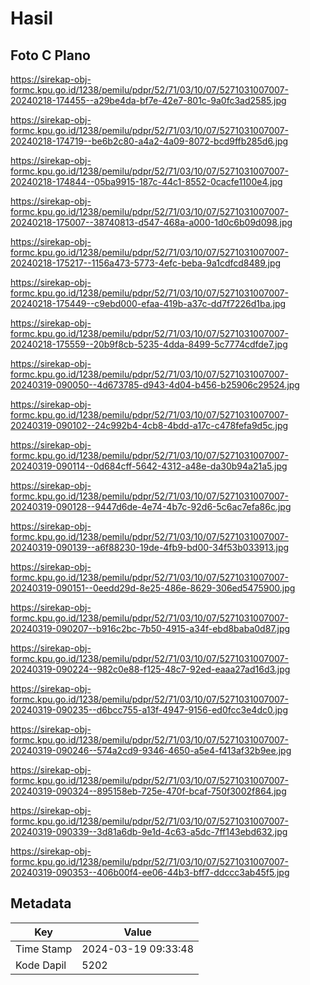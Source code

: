 # Hasil

## Foto C Plano

https://sirekap-obj-formc.kpu.go.id/1238/pemilu/pdpr/52/71/03/10/07/5271031007007-20240218-174455--a29be4da-bf7e-42e7-801c-9a0fc3ad2585.jpg

https://sirekap-obj-formc.kpu.go.id/1238/pemilu/pdpr/52/71/03/10/07/5271031007007-20240218-174719--be6b2c80-a4a2-4a09-8072-bcd9ffb285d6.jpg

https://sirekap-obj-formc.kpu.go.id/1238/pemilu/pdpr/52/71/03/10/07/5271031007007-20240218-174844--05ba9915-187c-44c1-8552-0cacfe1100e4.jpg

https://sirekap-obj-formc.kpu.go.id/1238/pemilu/pdpr/52/71/03/10/07/5271031007007-20240218-175007--38740813-d547-468a-a000-1d0c6b09d098.jpg

https://sirekap-obj-formc.kpu.go.id/1238/pemilu/pdpr/52/71/03/10/07/5271031007007-20240218-175217--1156a473-5773-4efc-beba-9a1cdfcd8489.jpg

https://sirekap-obj-formc.kpu.go.id/1238/pemilu/pdpr/52/71/03/10/07/5271031007007-20240218-175449--c9ebd000-efaa-419b-a37c-dd7f7226d1ba.jpg

https://sirekap-obj-formc.kpu.go.id/1238/pemilu/pdpr/52/71/03/10/07/5271031007007-20240218-175559--20b9f8cb-5235-4dda-8499-5c7774cdfde7.jpg

https://sirekap-obj-formc.kpu.go.id/1238/pemilu/pdpr/52/71/03/10/07/5271031007007-20240319-090050--4d673785-d943-4d04-b456-b25906c29524.jpg

https://sirekap-obj-formc.kpu.go.id/1238/pemilu/pdpr/52/71/03/10/07/5271031007007-20240319-090102--24c992b4-4cb8-4bdd-a17c-c478fefa9d5c.jpg

https://sirekap-obj-formc.kpu.go.id/1238/pemilu/pdpr/52/71/03/10/07/5271031007007-20240319-090114--0d684cff-5642-4312-a48e-da30b94a21a5.jpg

https://sirekap-obj-formc.kpu.go.id/1238/pemilu/pdpr/52/71/03/10/07/5271031007007-20240319-090128--9447d6de-4e74-4b7c-92d6-5c6ac7efa86c.jpg

https://sirekap-obj-formc.kpu.go.id/1238/pemilu/pdpr/52/71/03/10/07/5271031007007-20240319-090139--a6f88230-19de-4fb9-bd00-34f53b033913.jpg

https://sirekap-obj-formc.kpu.go.id/1238/pemilu/pdpr/52/71/03/10/07/5271031007007-20240319-090151--0eedd29d-8e25-486e-8629-306ed5475900.jpg

https://sirekap-obj-formc.kpu.go.id/1238/pemilu/pdpr/52/71/03/10/07/5271031007007-20240319-090207--b916c2bc-7b50-4915-a34f-ebd8baba0d87.jpg

https://sirekap-obj-formc.kpu.go.id/1238/pemilu/pdpr/52/71/03/10/07/5271031007007-20240319-090224--982c0e88-f125-48c7-92ed-eaaa27ad16d3.jpg

https://sirekap-obj-formc.kpu.go.id/1238/pemilu/pdpr/52/71/03/10/07/5271031007007-20240319-090235--d6bcc755-a13f-4947-9156-ed0fcc3e4dc0.jpg

https://sirekap-obj-formc.kpu.go.id/1238/pemilu/pdpr/52/71/03/10/07/5271031007007-20240319-090246--574a2cd9-9346-4650-a5e4-f413af32b9ee.jpg

https://sirekap-obj-formc.kpu.go.id/1238/pemilu/pdpr/52/71/03/10/07/5271031007007-20240319-090324--895158eb-725e-470f-bcaf-750f3002f864.jpg

https://sirekap-obj-formc.kpu.go.id/1238/pemilu/pdpr/52/71/03/10/07/5271031007007-20240319-090339--3d81a6db-9e1d-4c63-a5dc-7ff143ebd632.jpg

https://sirekap-obj-formc.kpu.go.id/1238/pemilu/pdpr/52/71/03/10/07/5271031007007-20240319-090353--406b00f4-ee06-44b3-bff7-ddccc3ab45f5.jpg


## Metadata

| Key        | Value               |
| ---------- | ------------------- |
| Time Stamp | 2024-03-19 09:33:48 |
| Kode Dapil | 5202                |



